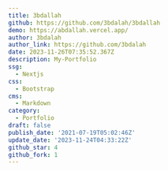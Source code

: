 ```yaml
---
title: 3bdallah
github: https://github.com/3bdalah/3bdallah
demo: https://abdallah.vercel.app/
author: 3bdalah
author_link: https://github.com/3bdalah
date: 2023-11-26T07:35:52.367Z
description: My-Portfolio
ssg:
  - Nextjs
css:
  - Bootstrap
cms:
  - Markdown
category:
  - Portfolio
draft: false
publish_date: '2021-07-19T05:02:46Z'
update_date: '2023-11-24T04:33:22Z'
github_star: 4
github_fork: 1
---
```

